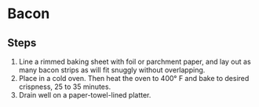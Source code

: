 # Bacon

## Steps
1. Line a rimmed baking sheet with foil or parchment paper, and lay out as many bacon strips as will fit snuggly without overlapping.
2. Place in a cold oven. Then heat the oven to 400° F and bake to desired crispness, 25 to 35 minutes.
3. Drain well on a paper-towel-lined platter.

